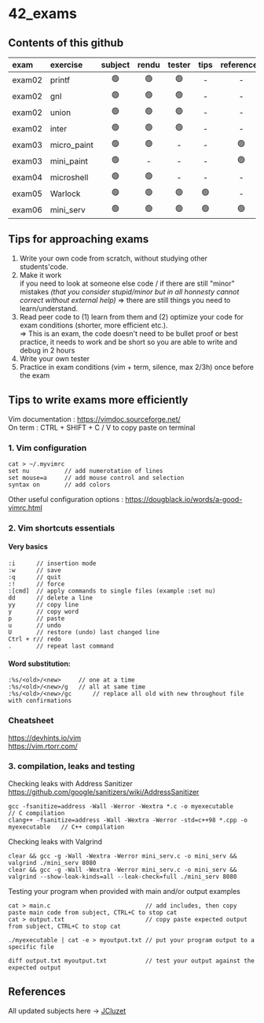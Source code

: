 # 42_exams
## Contents of this github
| exam   | exercise | subject | rendu | tester | tips | references |  
| :- | :- | :-: | :-: | :-: | :-: | :-: |   
| exam02 | printf | :green_circle: | :green_circle: | :green_circle: | - | - |
| exam02 | gnl | :green_circle: | :green_circle: | :green_circle: | - | - |
| exam02 | union | :green_circle: | :green_circle: | :green_circle: | - | - |
| exam02 | inter | :green_circle: | :green_circle: | :green_circle: | - | - |
| exam03 | micro_paint | :green_circle: | :green_circle: | - | - | :green_circle: |
| exam03 | mini_paint | :green_circle: | - | - |  - | :green_circle: |
| exam04 | microshell | :green_circle: | :green_circle: | - | -  | - |
| exam05 | Warlock | :green_circle: | :green_circle: | :green_circle: | :green_circle: | - |
| exam06 | mini_serv | :green_circle: | :green_circle: | :green_circle: | :green_circle: | :green_circle: |


## Tips for approaching exams
1. Write your own code from scratch, without studying other students'code.
2. Make it work  
    if you need to look at someone else code / if there are still "minor" mistakes <i>(that you consider stupid/minor but in all honnesty cannot correct without external help)</i> => there are still things you need to learn/understand.
3. Read peer code to (1) learn from them and (2) optimize your code for exam conditions (shorter, more efficient etc.).  
    => This is an exam, the code doesn't need to be bullet proof or best practice, it needs to work and be short so you are able to write and debug in 2 hours  
4. Write your own tester
5. Practice in exam conditions (vim + term, silence, max 2/3h) once before the exam  

## Tips to write exams more efficiently
Vim documentation : https://vimdoc.sourceforge.net/  
On term : CTRL + SHIFT + C / V to copy paste on terminal

### 1. Vim configuration
    cat > ~/.myvimrc
    set nu          // add numerotation of lines
    set mouse=a     // add mouse control and selection
    syntax on       // add colors

Other useful configuration options : https://dougblack.io/words/a-good-vimrc.html

### 2. Vim shortcuts essentials
####    Very basics 
    :i      // insertion mode
    :w      // save 
    :q      // quit
    :!      // force
    :[cmd]  // apply commands to single files (example :set nu)
    dd      // delete a line
    yy      // copy line
    y       // copy word
    p       // paste
    u       // undo
    U       // restore (undo) last changed line
    Ctrl + r// redo
    .       // repeat last command
####    Word substitution:
    :%s/<old>/<new>	    // one at a time
    :%s/<old>/<new>/g   // all at same time
    :%s/<old>/<new>/gc      // replace all old with new throughout file with confirmations

###     Cheatsheet
https://devhints.io/vim  
https://vim.rtorr.com/

### 3. compilation, leaks and testing

Checking leaks with Address Sanitizer  
https://github.com/google/sanitizers/wiki/AddressSanitizer

    gcc -fsanitize=address -Wall -Werror -Wextra *.c -o myexecutable                    // C compilation
    clang++ -fsanitize=address -Wall -Wextra -Werror -std=c++98 *.cpp -o myexecutable   // C++ compilation
Checking leaks with Valgrind

    clear && gcc -g -Wall -Wextra -Werror mini_serv.c -o mini_serv && valgrind ./mini_serv 8080
    clear && gcc -g -Wall -Wextra -Werror mini_serv.c -o mini_serv && valgrind --show-leak-kinds=all --leak-check=full ./mini_serv 8080

Testing your program when provided with main and/or output examples

    cat > main.c                           // add includes, then copy paste main code from subject, CTRL+C to stop cat
    cat > output.txt                       // copy paste expected output from subject, CTRL+C to stop cat

    ./myexecutable | cat -e > myoutput.txt // put your program output to a specific file
    
    diff output.txt myoutput.txt           // test your output against the expected output
    

## References
All updated subjects here -> [JCluzet](https://github.com/JCluzet/42_EXAM.git)  